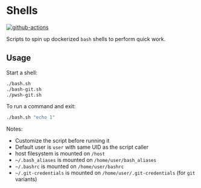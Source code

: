 # Shells

[![github-actions](https://github.com/theohbrothers/shells/actions/workflows/ci-master-pr.yaml/badge.svg)](https://github.com/theohbrothers/shells/actions/workflows/ci-master-pr.yaml)

Scripts to spin up dockerized `bash` shells to perform quick work.

## Usage

Start a shell:

```sh
./bash.sh
./bash-git.sh
./pwsh-git.sh
```

To run a command and exit:

```sh
./bash.sh "echo 1"
```

Notes:

- Customize the script before running it
- Default user is `user` with same UID as the script caller
- host filesystem is mounted on `/host`
- `~/.bash_aliases` is mounted on `/home/user/bash_aliases`
- `~/.bashrc` is mounted on `/home/user/bashrc`
- `~/.git-credentials` is mounted on `/home/user/.git-credentials` (for `git` variants)
